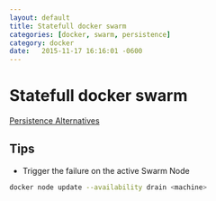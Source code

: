 ```yaml
---
layout: default
title: Statefull docker swarm
categories: [docker, swarm, persistence]
category: docker
date:   2015-11-17 16:16:01 -0600
---
```

# Statefull docker swarm

[Persistence Alternatives](https://opensource.ncsa.illinois.edu/confluence/display/NDS/Gluster+Alternatives+and+Cloud+Provider+Alternatives)

## Tips

- Trigger the failure on the active Swarm Node

```sh
docker node update --availability drain <machine>
```